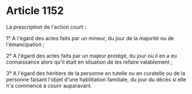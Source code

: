 # Article 1152

La prescription de l'action court :

1° A l'égard des actes faits par un mineur, du jour de la majorité ou de l'émancipation ;

2° A l'égard des actes faits par un majeur protégé, du jour où il en a eu connaissance alors qu'il était en situation de les refaire valablement ;

3° A l'égard des héritiers de la personne en tutelle ou en curatelle ou de la personne faisant l'objet d'une habilitation familiale, du jour du décès si elle n'a commencé à courir auparavant.
